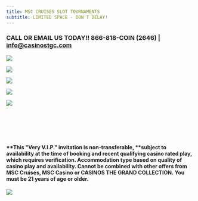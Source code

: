 ```yaml
---
title: MSC CRUISES SLOT TOURNAMENTS
subtitle: LIMITED SPACE - DON'T DELAY!
---
```

### **CALL OR EMAIL US TODAY!!  866-818-COIN (2646) | info@casinostgc.com**

![](/uploads/msc-call-to-action-2.jpg)

![](/uploads/msc-slot-tournaments-events.jpg)

![](/uploads/msc-seascape-tournaments.jpg)

![](/uploads/msc-meraviglia-from-pc-tournaments.jpg)

![](/uploads/msc-meraviglia-from-nyc-tournaments.jpg)

![]()

![]()

![]()

![]()

![]()

![]()

#### \*\*This "Very V.I.P." invitation is non-transferable, \*\*subject to availability at the time of booking and recent qualifying casino rated play, which requires verification. Accommodation type based on quality of casino play and availability. Cannot be combined with other offers from MSC Cruises, MSC Casino or CASINOS THE GRAND COLLECTION. You must be 21 years of age or older.  

![](/uploads/2022-ctgc-here-there-everywhere.png)

![]()

![]()